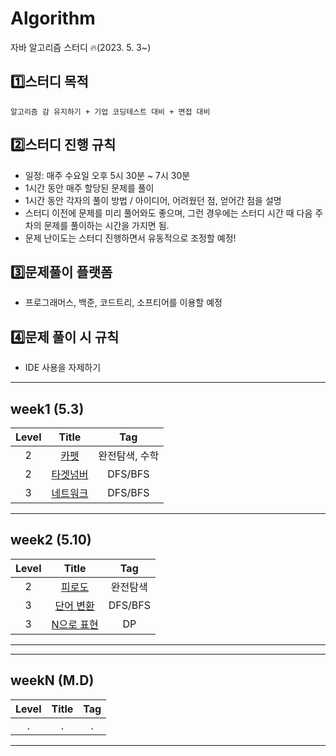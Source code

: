# Algorithm
자바 알고리즘 스터디 🔥(2023. 5. 3~)

## 1️⃣스터디 목적
```
알고리즘 감 유지하기 + 기업 코딩테스트 대비 + 면접 대비
```

## 2️⃣스터디 진행 규칙
- 일정: 매주 수요일 오후 5시 30분 ~ 7시 30분
- 1시간 동안 매주 할당된 문제를 풀이
- 1시간 동안 각자의 풀이 방법 / 아이디어, 어려웠던 점, 얻어간 점을 설명
- 스터디 이전에 문제를 미리 풀어와도 좋으며, 그런 경우에는 스터디 시간 때 다음 주차의 문제를 풀이하는 시간을 가지면 됨.
- 문제 난이도는 스터디 진행하면서 유동적으로 조정할 예정!

## 3️⃣문제풀이 플랫폼
- 프로그래머스, 백준, 코드트리, 소프티어를 이용할 예정

## 4️⃣문제 풀이 시 규칙
- IDE 사용을 자제하기

---
## week1 (5.3)
| Level | Title    | Tag|
| :---:   | :---: | :---: |
| 2 | [카펫](https://school.programmers.co.kr/learn/courses/30/lessons/42842)   | 완전탐색, 수학  |
| 2 | [타겟넘버](https://school.programmers.co.kr/learn/courses/30/lessons/43165)| DFS/BFS |
| 3 | [네트워크](https://school.programmers.co.kr/learn/courses/30/lessons/43162) | DFS/BFS  |

---
## week2 (5.10)
| Level | Title    | Tag|
| :---:   | :---: | :---: |
| 2 | [피로도](https://school.programmers.co.kr/learn/courses/30/lessons/87946) | 완전탐색  |
| 3 | [단어 변환](https://school.programmers.co.kr/learn/courses/30/lessons/43163) | DFS/BFS  |
| 3 | [N으로 표현](https://school.programmers.co.kr/learn/courses/30/lessons/42895) | DP  |
---
---
## weekN (M.D)
| Level | Title    | Tag|
| :---:   | :---: | :---: |
| . | . | .  |
---


